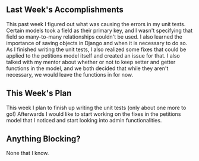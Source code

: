 ## Last Week's Accomplishments

This past week I figured out what was causing the errors in my unit tests. Certain models took a field as their primary key, and I wasn't specifying that field so many-to-many relationships couldn't be used. I also learned the importance of saving objects in Django and when it is necessary to do so. As I finished writing the unit tests, I also realized some fixes that could be applied to the petitions model itself and created an issue for that. I also talked with my mentor about whether or not to keep setter and getter functions in the model, and we both decided that while they aren't necessary, we would leave the functions in for now.

## This Week's Plan

This week I plan to finish up writing the unit tests (only about one more to go!) Afterwards I would like to start working on the fixes in the petitions model that I noticed and start looking into admin functionalities.

## Anything Blocking?

None that I know.